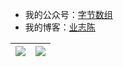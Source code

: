 - 我的公众号：[字节数组](https://p3-juejin.byteimg.com/tos-cn-i-k3u1fbpfcp/adbc507fc3704fd8955aae739a433db2~tplv-k3u1fbpfcp-zoom-1.image)
- 我的博客：[业志陈](https://juejin.cn/user/923245496518439/posts)

| <a href="https://github.com/leavesCZY"><img align="center" src="https://github-readme-stats-git-masterrstaa-rickstaa.vercel.app/api?username=leavesCZY&show_icons=true&include_all_commits=true&hide_border=true&hide=contribs,prs,issues,contribs"/></a> | <a href="https://github.com/leavesCZY"><img align="center" src="https://github-readme-stats-git-masterrstaa-rickstaa.vercel.app/api/top-langs/?username=leavesCZY&hide_border=true&hide=Makefile" /></a> |
| ------------- | ------------- |
